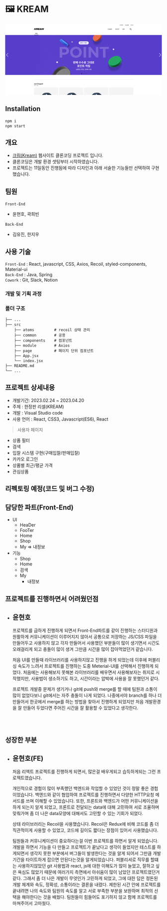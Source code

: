 # 🖼 KREAM
<img src="public/images/kream_demo.png" width=800 alt="kream_demo_image">

## <strong>Installation</strong>

```
npm i
npm start
```

## <strong>개요</strong>

- [크림(Kream)](https://kream.co.kr/) 웹사이트 클론코딩 프로젝트 입니다.
- 클론코딩은 개발 환경 셋팅부터 시작하였습니다.
- 프로젝트는 11일동안 진행됨에 따라 디자인과 아래 서술한 기능들만 선택하여 구현했습니다.

## <strong>팀원</strong>

`Front-End`

- 윤현호, 곽희빈

`Back-End`

- 김유진, 한지우

## <strong>사용 기술</strong>

`Front-End` : React, javascript, CSS, Axios, Recoil, styled-components, Material-ui </br>
`Back-End` : Java, Spring </br>
`Cowork` : Git, Slack, Notion

### <strong>개발 및 기획 과정</strong>


### <strong>폴더 구조</strong>
```
├── ...                   
├── src           
	├── atoms         # recoil 상태 관리
	├── common        # 공용 
	├── components    # 컴포넌트
	├── module        # Axios
	├── page          # 페이지 단위 컴포넌트
	├── App.jsx        
	└── index.jsx      
├── README.md               
└── ...
```

## <strong> 프로젝트 상세내용 </strong>

- 개발기간: 2023.02.24 ~ 2023.04.20
- 주제 : 한정판 리셀(KREAM)
- 개발 : Visual Studio code
- 사용 언어 : React, CSS3, Javascript(ES6), React

> 사용자 페이지

- 상품 필터
- 검색
- 입찰 시스템 구현(구매입찰/판매입찰)
- 카카오 로그인
- 상품별 최근/평균 가격
- 관심상품

## <strong>리펙토링 예정(코드 및 버그 수정)</strong>

## <strong>담당한 파트(Front-End)</strong>

- UI
  - HeaDer
  - FooTer
  - Home
  - Shop
  - My => 내정보
- 기능
  - Shop
  - Home
  - 검색
  - My
    - 내정보

## <strong>프로젝트를 진행하면서 어려웠던점</strong>
  - 윤현호
    - 
    프로젝트를 급하게 진행하게 되면서 Front-End파트를 같이 진행하는 스터디원과
    원활하게 커뮤니케이션이 이루어지지 않아서 공통으로 저장하는 JS/CSS 파일을 만들어두고
    사용하지 않고 각자 만들어서 사용했던 부분들이 많이 생기면서 시간도 오래걸리게 되고
    충돌이 많이 생겨 그만큼 시간을 많이 잡아먹었던거 같습니다.

    처음 UI를 만들때 라이브러리를 사용하지않고 진행을 하게 되었는데 이후에 퍼블리싱 속도가 느려서 프로젝트를 진행하는 도중 Meterial-UI를 선택해서 진행하게 되었다. 처음에는 사용해보지 못해본 라이브러리를 배우면서 사용해보자는 취지로 시작했지만, 사용법이 생소하기도 하고, 시간이라는 압박에 사용을 잘 못했던거 같다.

    프로젝트 개발중 문제가 생기거나 git에 push와 merge를 할 때에 팀원과 소통이 많이 없었다보니 git에서는 자주 충돌이 나게 되었다. 나중에서야 branch를 하나 더 만들어서 한곳에서 merge를 하는 방법을 찾아서 진행하게 되었지만 처음 개발환경을 잘 만들어 두었다면 주어진 시간을 잘 활용할 수 있었다고 생각한다.


 <br/><br/>


## <strong>성장한 부분</strong>

- 윤현호(FE)
  - 
    처음 리엑트 프로젝트를 진행하게 되면서, 많은걸 배우게되고 습득하게되는 그런 프로젝트였습니다.
    
    개인적으로 경험이 많이 부족헀던 백엔드와 작업할 수 있었던 것이 정말 좋은 경헙이었습니다. 백엔드와 같이 협업하여 프로젝트를 진행하면서 다양한 HTTP요청 메서드를 쓰며 이해할 수 있었습니다.
    또한, 프론트와 백엔드가 어떤 커뮤니케이션을 하게 되는지 알게 되었고, 프론트로 전달되는 data에 대해 고민하여 서로 조율하며 맞춰가며 좀 더 나은 data모양에 대해서도 고민할 수 있는 기회가 되었다.

    상태 라이브러리는 Recoil을 사용했습니다. Recoil은 Redux에 비해 코드를 좀 더 직관적이게 사용할 수 있었고, 코드에 길이도 짧다는 장점이 있어서 사용했습니다.

    팀원들과 커뮤니케이션이 중요하다는걸 이번 프로젝트를 하면서 알게 되었습니다.
    개발을 하면서 기능을 다 만들고 프로젝트가 끝났다고 생각이 들었지만 테스트를 하게되면서 생각지 못한 부분에서 버그들이 발생한다는 것을 알게 되어서 그만큼 개발 기간을 타이트하게 잡으면 안된다는것을 알게되었습니다. 퍼블리셔로 직무를 할떄는 사용하지않았던  git 사용법과 react, js에 대한 이해도가 많이 늘었고, 잘하고 싶은 욕심도 많았기 때문에 여러가지 측면에서 아쉬움이 많이 남았던 프로젝트였던거 같다. 그래서 좀 더 나은 개발이 무엇인가 고민하게 되었고, 그에 대한 답은 정돈된 개발 체계와 속도, 정확성, 소통이라는 결론을 내렸다. 제한된 시간 안에 프로젝트를 끝내려면 나의 속도와 팀원의 속도를 알고 서로 부족한 부분을 보완하며 최적의 선택을 해야한다는 것을 배웠다. 팀원들이 힘들어도 포기하지 않고 함께 프로젝트를 마쳐주어서 고마웠다.
